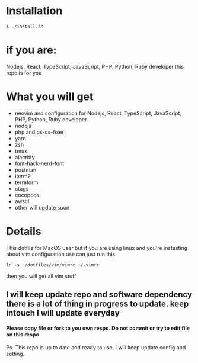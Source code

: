# Installation

```
$ ./install.sh
```
# if you are:

Nodejs, React, TypeScript, JavaScript, PHP, Python, Ruby developer this repo is for you

# What you will get
- neovim and configuration for Nodejs, React, TypeScript, JavaScript, PHP, Python, Ruby developer
- nodejs
- php and ps-cs-fixer
- yarn
- zsh
- tmux
- alacritty
- font-hack-nerd-font
- postman
- iterm2
- terraform
- ctags
- cocopods
- awscli
- other will update soon

# Details
This dotfile for MacOS user but if you are using linux and you're instesting about vim configuration use can just run this
```
ln -s ~/dotfiles/vim/vimrc ~/.vimrc
```
then you will get all vim stuff

## I will keep update repo and software dependency there is a lot of thing in progress to update. keep intouch I will update everyday


#### Please copy file or fork to you own respo. Do not commit or try to edit file on this respo 

Ps. This repo is up to date and ready to use, I will keep update config and setting. 
